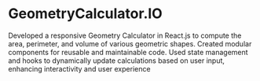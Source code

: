 # GeometryCalculator.IO
Developed a responsive Geometry Calculator in React.js to compute the area, perimeter, and volume of various geometric shapes. Created modular components for reusable and maintainable code. Used state management and hooks to dynamically update calculations based on user input, enhancing interactivity and user experience
